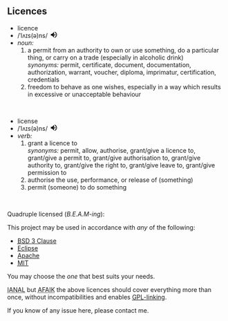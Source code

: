 ## Licences



<ul class="nav nav-list">
	<li class="nav-header">licence</li>
	<li>/ˈlʌɪs(ə)ns/&nbsp;&nbsp;<span title="Pronunciation" style="display:inline-block;"><input src="data:image/png;base64,iVBORw0KGgoAAAANSUhEUgAAAA4AAAAOCAQAAAC1QeVaAAAAi0lEQVQokWNgQAYyQFzGsIJBnwED8DNcBpK+DM8YfjMUokqxMRxg+A9m8TJsBLLSEFKMDCuBAv/hCncxfGWQhUn2gaVAktkMXkBSHmh0OwNU8D9csoHhO4MikN7BcAGb5H+GYiDdCTQYq2QubkkkY/E6CLtXdiJ7BTMQMnAHXxFm6IICvhwY8AYQLgCw2U9d90B8BAAAAABJRU5ErkJggg==" width="14" height="14" type="image" onclick="pronounce('licence--_gb_1.mp3')" /></span></li>
	<li><i>noun:</i>
		<ol>
			<li>
				a permit from an authority to own or use something, do a particular thing, or carry on a trade (especially in alcoholic drink)<br/>
				<i>synonyms:</i> permit, certificate, document, documentation, authorization, warrant, voucher, diploma, imprimatur, certification, credentials
			</li>
			<li>freedom to behave as one wishes, especially in a way which results in excessive or unacceptable behaviour</li>
		</ol>
	</li>
</ul>

<br/>

<ul class="nav nav-list">
	<li class="nav-header">license</li>
	<li>/ˈlʌɪs(ə)ns/&nbsp;&nbsp;<span title="Pronunciation" style="display:inline-block;"><input src="data:image/png;base64,iVBORw0KGgoAAAANSUhEUgAAAA4AAAAOCAQAAAC1QeVaAAAAi0lEQVQokWNgQAYyQFzGsIJBnwED8DNcBpK+DM8YfjMUokqxMRxg+A9m8TJsBLLSEFKMDCuBAv/hCncxfGWQhUn2gaVAktkMXkBSHmh0OwNU8D9csoHhO4MikN7BcAGb5H+GYiDdCTQYq2QubkkkY/E6CLtXdiJ7BTMQMnAHXxFm6IICvhwY8AYQLgCw2U9d90B8BAAAAABJRU5ErkJggg==" width="14" height="14" type="image" onclick="pronounce('license--_gb_1.mp3')" /></span></li>
	<li><i>verb:</i>
		<ol>
			<li>
				grant a licence to<br/>
				<i>synonyms:</i> permit, allow, authorise, grant/give a licence to, grant/give a permit to, grant/give authorisation to, grant/give authority to, grant/give the right to, grant/give leave to, grant/give permission to				
			</li>
			<li>authorise the use, performance, or release of (something)</li>
			<li>permit (someone) to do something</li>
		</ol>
	</li>
</ul>

<br/>


Quadruple licensed (_B.E.A.M-ing_):

This project may be used in accordance with _any_ of the following:
 
* <a href="https://opensource.org/licenses/BSD-3-Clause"><abbr title="Berkeley Software Distribution">BSD</abbr> 3 Clause</a>
* <a href="https://www.eclipse.org/legal/epl-v10.html">Eclipse</a>
* <a href="https://www.apache.org/licenses/LICENSE-2.0">Apache</a>
* <a href="https://opensource.org/licenses/MIT"><abbr title="Massachusetts Institute of Technology">MIT</abbr></a>

You may choose the _one_ that best suits your needs.

<abbr title="I am not a lawyer">IANAL</abbr> but 
<abbr title="As far as I know">AFAIK</abbr> the above licences should cover everything more than once, without incompatibilities and enables 
<a href="https://en.wikipedia.org/wiki/GPL_linking_exception"><abbr title="GNU General Public License">GPL</abbr>-linking</a>.


If you know of any issue here, please contact me. 
